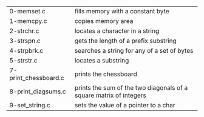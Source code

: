 <table>
<tr>
	<td>0-memset.c</td>
	<td>fills memory with a constant byte</td>
</tr>
<tr>
	<td>1-memcpy.c</td>
	<td>copies memory area</td>
</tr>
<tr>
	<td>2-strchr.c</td>
	<td>locates a character in a string</td>
</tr>
<tr>
	<td>3-strspn.c</td>
	<td>gets the length of a prefix substring</td>
</tr>
<tr>
	<td>4-strpbrk.c</td>
	<td>searches a string for any of a set of bytes</td>
</tr>
<tr>
	<td>5-strstr.c</td>
	<td>locates a substring</td>
</tr>
<tr>
	<td>7-print_chessboard.c</td>
	<td>prints the chessboard</td>
</tr>
<tr>
	<td>8-print_diagsums.c</td>
	<td>prints the sum of the two diagonals of a square matrix of integers</td>
</tr>
<tr>
	<td>9-set_string.c</td>
	<td>sets the value of a pointer to a char</td>
</tr>
</table>
